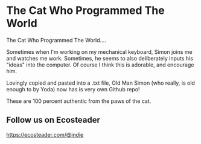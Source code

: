 # The Cat Who Programmed The World

The Cat Who Programmed The World.... 

Sometimes when I'm working on my mechanical keyboard, Simon joins me and watches me work.  Sometimes, he seems to also deliberately inputs his "ideas" into the computer.  Of course I think this is adorable, and encourage him.

Lovingly copied and pasted into a .txt file, Old Man Simon (who really, is old enough to by Yoda) now has is very own Github repo!  

These are 100 percent authentic from the paws of the cat. 


## Follow us on Ecosteader 

https://ecosteader.com/@indie


